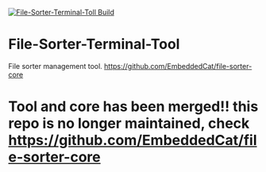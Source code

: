 [![File-Sorter-Terminal-Toll Build](https://github.com/EmbeddedCat/File-Sorter-Terminal-Tool/actions/workflows/cmake.yml/badge.svg?branch=main)](https://github.com/rounnus/File-Sorter-Terminal-Tool/actions/workflows/cmake.yml)
# File-Sorter-Terminal-Tool
File sorter management tool. https://github.com/EmbeddedCat/file-sorter-core

# Tool and core has been merged!! this repo is no longer maintained, check https://github.com/EmbeddedCat/file-sorter-core
